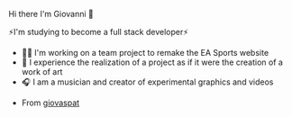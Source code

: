Hi there I'm Giovanni 👋

⚡I'm studying to become a full stack developer⚡

- 👨‍💻 I'm working on a team project to remake the EA Sports website
- 🎨 I experience the realization of a project as if it were the creation of a work of art
- 🎧 I am a musician and creator of experimental graphics and videos


* From [giovaspat](github.com/giovaspat)
<!--
**giovaspat/giovaspat** is a ✨ _special_ ✨ repository because its `README.md` (this file) appears on your GitHub profile.

Here are some ideas to get you started:

- 🔭 I’m currently working on ...
- 🌱 I’m currently learning ...
- 👯 I’m looking to collaborate on ...
- 🤔 I’m looking for help with ...
- 💬 Ask me about ...
- 📫 How to reach me: ...
- 😄 Pronouns: ...
- ⚡ Fun fact: ...
-->
